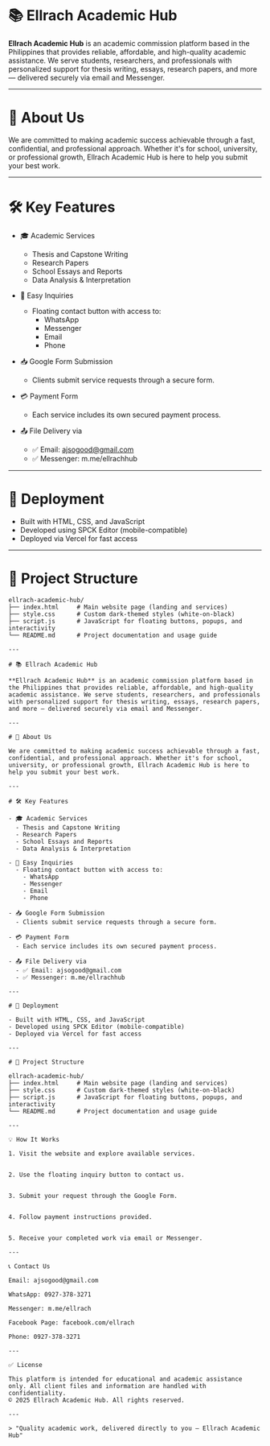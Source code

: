 # 📚 Ellrach Academic Hub

**Ellrach Academic Hub** is an academic commission platform based in the Philippines that provides reliable, affordable, and high-quality academic assistance. We serve students, researchers, and professionals with personalized support for thesis writing, essays, research papers, and more — delivered securely via email and Messenger.

---

# 🌟 About Us

We are committed to making academic success achievable through a fast, confidential, and professional approach. Whether it's for school, university, or professional growth, Ellrach Academic Hub is here to help you submit your best work.

---

# 🛠 Key Features

- 🎓 Academic Services  
  - Thesis and Capstone Writing  
  - Research Papers  
  - School Essays and Reports  
  - Data Analysis & Interpretation

- 💬 Easy Inquiries  
  - Floating contact button with access to:  
    - WhatsApp  
    - Messenger  
    - Email  
    - Phone

- 📥 Google Form Submission  
  - Clients submit service requests through a secure form.

- 💳 Payment Form  
  - Each service includes its own secured payment process.

- 📤 File Delivery via  
  - ✅ Email: ajsogood@gmail.com  
  - ✅ Messenger: m.me/ellrachhub

---

# 🚀 Deployment

- Built with HTML, CSS, and JavaScript  
- Developed using SPCK Editor (mobile-compatible)  
- Deployed via Vercel for fast access

---

# 📂 Project Structure

```plaintext
ellrach-academic-hub/
├── index.html     # Main website page (landing and services)
├── style.css      # Custom dark-themed styles (white-on-black)
├── script.js      # JavaScript for floating buttons, popups, and interactivity
└── README.md      # Project documentation and usage guide

---

# 📚 Ellrach Academic Hub

**Ellrach Academic Hub** is an academic commission platform based in the Philippines that provides reliable, affordable, and high-quality academic assistance. We serve students, researchers, and professionals with personalized support for thesis writing, essays, research papers, and more — delivered securely via email and Messenger.

---

# 🌟 About Us

We are committed to making academic success achievable through a fast, confidential, and professional approach. Whether it's for school, university, or professional growth, Ellrach Academic Hub is here to help you submit your best work.

---

# 🛠 Key Features

- 🎓 Academic Services  
  - Thesis and Capstone Writing  
  - Research Papers  
  - School Essays and Reports  
  - Data Analysis & Interpretation

- 💬 Easy Inquiries  
  - Floating contact button with access to:  
    - WhatsApp  
    - Messenger  
    - Email  
    - Phone

- 📥 Google Form Submission  
  - Clients submit service requests through a secure form.

- 💳 Payment Form  
  - Each service includes its own secured payment process.

- 📤 File Delivery via  
  - ✅ Email: ajsogood@gmail.com  
  - ✅ Messenger: m.me/ellrachhub

---

# 🚀 Deployment

- Built with HTML, CSS, and JavaScript  
- Developed using SPCK Editor (mobile-compatible)  
- Deployed via Vercel for fast access

---

# 📂 Project Structure

ellrach-academic-hub/
├── index.html     # Main website page (landing and services)
├── style.css      # Custom dark-themed styles (white-on-black)
├── script.js      # JavaScript for floating buttons, popups, and interactivity
└── README.md      # Project documentation and usage guide

---

💡 How It Works

1. Visit the website and explore available services.


2. Use the floating inquiry button to contact us.


3. Submit your request through the Google Form.


4. Follow payment instructions provided.


5. Receive your completed work via email or Messenger.

---

📞 Contact Us

Email: ajsogood@gmail.com

WhatsApp: 0927-378-3271

Messenger: m.me/ellrach

Facebook Page: facebook.com/ellrach

Phone: 0927-378-3271

---

✅ License

This platform is intended for educational and academic assistance only. All client files and information are handled with confidentiality.
© 2025 Ellrach Academic Hub. All rights reserved.

---

> "Quality academic work, delivered directly to you — Ellrach Academic Hub"
